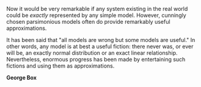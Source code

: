 Now it would be very remarkable if any system existing in the real world could be *exactly* represented by any simple model. However, cunningly chosen parsimonious models often do provide remarkably useful approximations.

It has been said that "all models are wrong but some models are useful." In other words, any model is at best a useful fiction: there never was, or ever will be, an exactly normal distribution or an exact linear relationship. Nevertheless, enormous progress has been made by entertaining such fictions and using them as approximations.

**George Box**

